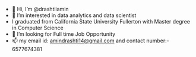 - 👋 Hi, I’m @drashtiiamin
- 👀 I’m interested in data analytics and data scientist
- I graduated from California State University Fullerton with Master degree in Computer Science
- 💞️ I’m looking for Full time Job Opportunity
- 📫 my email id: amindrashti14@gmail.com and contact number:- 6577674381

<!---
drashtiiamin/drashtiiamin is a ✨ special ✨ repository because its `README.md` (this file) appears on your GitHub profile.
You can click the Preview link to take a look at your changes.
--->
